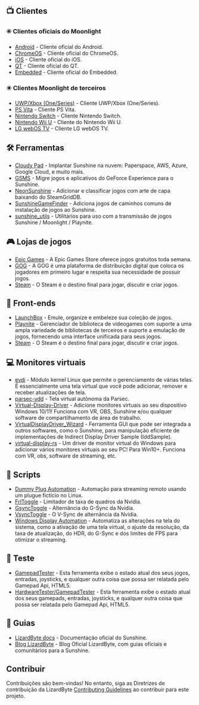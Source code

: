 <!--lint disable awesome-heading awesome-toc double-link-->

<div align="center" style="display: none;">
  <img src="/assets/banner.png" />
  <h1 align="center">Awesome Sunshine</h1>
  <h4 align="center">Uma coleção de scripts, ferramentas, guias e softwares complementares incríveis do Sunshine</h4>
</div>

<div align="center" style="display: none;">
[
  <a href="#-clientes">Clientes</a> •
  <a href="#%EF%B8%8F-ferramentas">Ferramentas</a> •
  <a href="#-lojas-de-jogos">Lojas de Jogos</a> •
  <a href="#-front-ends">Front-ends</a> •
  <a href="#-monitores-virtuais">Monitores virtuais</a> •
  <a href="#-scripts">Scripts</a> •
  <a href="#-guias">Guias</a>
]
</div>

## 📺 Clientes

### ✳️ Clientes oficiais do Moonlight

- [Android](https://github.com/moonlight-stream/moonlight-android) - Cliente oficial do Android.
- [ChromeOS](https://github.com/moonlight-stream/moonlight-chrome) - Cliente oficial do ChromeOS.
- [iOS](https://github.com/moonlight-stream/moonlight-ios) - Cliente oficial do iOS.
- [QT](https://github.com/moonlight-stream/moonlight-qt) - Cliente oficial do QT.
- [Embedded](https://github.com/moonlight-stream/moonlight-embedded) - Cliente oficial do Embedded.

### ✴️ Clientes Moonlight de terceiros

- [UWP/Xbox (One/Series)](https://github.com/TheElixZammuto/moonlight-xbox) - Cliente UWP/Xbox (One/Series).
- [PS Vita](https://github.com/xyzz/vita-moonlight) - Cliente PS Vita.
- [Nintendo Switch](https://github.com/XITRIX/Moonlight-Switch) - Cliente Nintendo Switch.
- [Nintendo Wii U](https://github.com/GaryOderNichts/moonlight-wiiu) - Cliente do Nintendo Wii U.
- [LG webOS TV](https://github.com/mariotaku/moonlight-tv) - Cliente LG webOS TV.

## 🛠️ Ferramentas

- [Cloudy Pad](https://github.com/PierreBeucher/cloudypad) - Implantar Sunshine na nuvem: Paperspace, AWS, Azure, Google Cloud, e muito mais.
- [GSMS](https://github.com/LizardByte/GSMS) - Migre jogos e aplicativos do GeForce Experience para o Sunshine.
- [NeonSunshine](https://github.com/NeonLightning/NeonSunshine) - Adicionar e classificar jogos com arte de capa baixando do SteamGridDB.
- [SunshineGameFinder](https://github.com/JMTK/SunshineGameFinder) - Adiciona jogos de caminhos comuns de instalação de jogos ao Sunshine.
- [sunshine_utils](https://github.com/designer-living/sunshine_utils) - Utilitários para uso com a transmissão de jogos Sunshine / Moonlight / Playnite.

## 🎮 Lojas de jogos

- [Epic Games](https://www.epicgames.com) - A Epic Games Store oferece jogos gratuitos toda semana.
- [GOG](https://www.gog.com) - A GOG é uma plataforma de distribuição digital que coloca os jogadores em primeiro lugar e respeita sua necessidade de possuir jogos.
- [Steam](https://store.steampowered.com) - O Steam é o destino final para jogar, discutir e criar jogos.

## 💠 Front-ends

- [LaunchBox](https://www.launchbox-app.com/) - Emule, organize e embeleze sua coleção de jogos.
- [Playnite](https://github.com/JosefNemec/Playnite) - Gerenciador de biblioteca de videogames com suporte a uma ampla variedade de bibliotecas de terceiros e suporte a emulação de jogos, fornecendo uma interface unificada para seus jogos.
- [Steam](https://store.steampowered.com) - O Steam é o destino final para jogar, discutir e criar jogos.

## 💻 Monitores virtuais

- [evdi](https://github.com/DisplayLink/evdi) - Módulo kernel Linux que permite o gerenciamento de várias telas. É essencialmente uma tela virtual que você pode adicionar, remover e receber atualizações de tela.
- [parsec-vdd](https://github.com/nomi-san/parsec-vdd) - Tela virtual autônoma da Parsec.
- [Virtual-Display-Driver](https://github.com/itsmikethetech/Virtual-Display-Driver) - Adicione monitores virtuais ao seu dispositivo Windows 10/11! Funciona com VR, OBS, Sunshine e/ou qualquer software de compartilhamento de área de trabalho.
- [VirtualDisplayDriver_Wizard](https://github.com/sofmeright/VirtualDisplayDriver_Wizard) - Ferramenta GUI que pode ser integrada a outros softwares, como o Sunshine, para manipulação eficiente de implementações de Indirect Display Driver Sample (IddSample).
- [virtual-display-rs](https://github.com/MolotovCherry/virtual-display-rs) - Um driver de monitor virtual do Windows para adicionar vários monitores virtuais ao seu PC! Para Win10+. Funciona com VR, obs, software de streaming, etc.

## 📜 Scripts

- [Dummy Plug Automation](https://github.com/XenHat/dummy-plug-automation) - Automação para streaming remoto usando um plugue fictício no Linux.
- [FrlToggle](https://github.com/FrogTheFrog/frl-toggle) - Limitador de taxa de quadros da Nvidia.
- [GsyncToggle](https://github.com/FrogTheFrog/gsync-toggle) - Alternância do G-Sync da Nvidia.
- [VsyncToggle](https://github.com/xanderfrangos/vsync-toggle) - O V-Sync de alternância da Nvidia.
- [Windows Display Automation](https://github.com/fehbari/sunshine-scripts) - Automatiza as alterações na tela do sistema, como a ativação de uma tela virtual, o ajuste da resolução, da taxa de atualização, do HDR, do G-Sync e dos limites de FPS para otimizar o streaming.

## 🧪 Teste

- [GamepadTester](https://hardwaretester.com/gamepad) - Esta ferramenta exibe o estado atual dos seus jogos, entradas, joysticks, e qualquer outra coisa que possa ser relatada pelo Gamepad Api, HTML5.
- [HardwareTester/GamepadTester](https://hardwaretester.com/gamepad) - Esta ferramenta exibe o estado atual dos seus gamepads, entradas, joysticks, e qualquer outra coisa que possa ser relatada pelo Gamepad Api, HTML5.

## 📓 Guias

- [LizardByte docs](https://docs.lizardbyte.dev/projects/sunshine) - Documentação oficial do Sunshine.
- [Blog LizardByte](https://app.lizardbyte.dev/blog) - Blog Oficial LizardByte, com guias oficiais e comunitários para a Sunshine.

## Contribuir

Contribuições são bem-vindas! No entanto, siga as Diretrizes de contribuição da LizardByte
[Contributing Guidelines](https://docs.lizardbyte.dev/en/latest/developers/contributing.html)
ao contribuir para este projeto.
